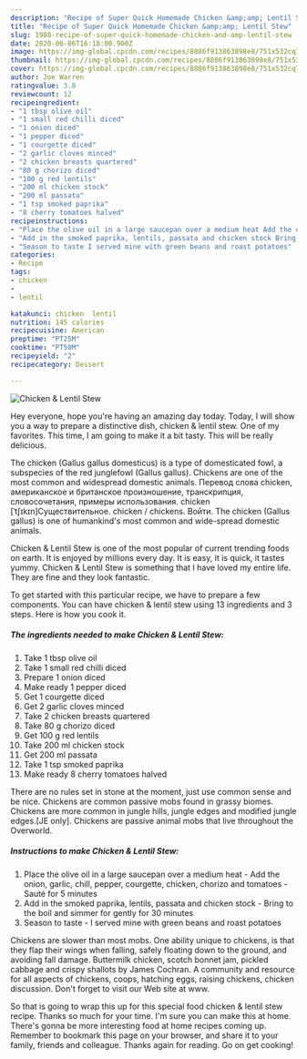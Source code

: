 ```yaml
---
description: "Recipe of Super Quick Homemade Chicken &amp;amp; Lentil Stew"
title: "Recipe of Super Quick Homemade Chicken &amp;amp; Lentil Stew"
slug: 1988-recipe-of-super-quick-homemade-chicken-and-amp-lentil-stew
date: 2020-06-06T16:18:00.900Z
image: https://img-global.cpcdn.com/recipes/8886f913863898e8/751x532cq70/chicken-lentil-stew-recipe-main-photo.jpg
thumbnail: https://img-global.cpcdn.com/recipes/8886f913863898e8/751x532cq70/chicken-lentil-stew-recipe-main-photo.jpg
cover: https://img-global.cpcdn.com/recipes/8886f913863898e8/751x532cq70/chicken-lentil-stew-recipe-main-photo.jpg
author: Joe Warren
ratingvalue: 3.8
reviewcount: 12
recipeingredient:
- "1 tbsp olive oil"
- "1 small red chilli diced"
- "1 onion diced"
- "1 pepper diced"
- "1 courgette diced"
- "2 garlic cloves minced"
- "2 chicken breasts quartered"
- "80 g chorizo diced"
- "100 g red lentils"
- "200 ml chicken stock"
- "200 ml passata"
- "1 tsp smoked paprika"
- "8 cherry tomatoes halved"
recipeinstructions:
- "Place the olive oil in a large saucepan over a medium heat Add the onion, garlic, chill, pepper, courgette, chicken, chorizo and tomatoes Sauté for 5 minutes"
- "Add in the smoked paprika, lentils, passata and chicken stock Bring to the boil and simmer for gently for 30 minutes"
- "Season to taste I served mine with green beans and roast potatoes"
categories:
- Recipe
tags:
- chicken
- 
- lentil

katakunci: chicken  lentil 
nutrition: 145 calories
recipecuisine: American
preptime: "PT25M"
cooktime: "PT50M"
recipeyield: "2"
recipecategory: Dessert

---
```



![Chicken &amp; Lentil Stew](https://img-global.cpcdn.com/recipes/8886f913863898e8/751x532cq70/chicken-lentil-stew-recipe-main-photo.jpg)

Hey everyone, hope you're having an amazing day today. Today, I will show you a way to prepare a distinctive dish, chicken &amp; lentil stew. One of my favorites. This time, I am going to make it a bit tasty. This will be really delicious.

The chicken (Gallus gallus domesticus) is a type of domesticated fowl, a subspecies of the red junglefowl (Gallus gallus). Chickens are one of the most common and widespread domestic animals. Перевод слова chicken, американское и британское произношение, транскрипция, словосочетания, примеры использования. chicken [ˈtʃɪkɪn]Существительное. chicken / chickens. Войти. The chicken (Gallus gallus) is one of humankind&#39;s most common and wide-spread domestic animals.

Chicken &amp; Lentil Stew is one of the most popular of current trending foods on earth. It is enjoyed by millions every day. It is easy, it is quick, it tastes yummy. Chicken &amp; Lentil Stew is something that I have loved my entire life. They are fine and they look fantastic.


To get started with this particular recipe, we have to prepare a few components. You can have chicken &amp; lentil stew using 13 ingredients and 3 steps. Here is how you cook it.

<!--inarticleads1-->

##### The ingredients needed to make Chicken &amp; Lentil Stew:

1. Take 1 tbsp olive oil
1. Take 1 small red chilli diced
1. Prepare 1 onion diced
1. Make ready 1 pepper diced
1. Get 1 courgette diced
1. Get 2 garlic cloves minced
1. Take 2 chicken breasts quartered
1. Take 80 g chorizo diced
1. Get 100 g red lentils
1. Take 200 ml chicken stock
1. Get 200 ml passata
1. Take 1 tsp smoked paprika
1. Make ready 8 cherry tomatoes halved


There are no rules set in stone at the moment, just use common sense and be nice. Chickens are common passive mobs found in grassy biomes. Chickens are more common in jungle hills, jungle edges and modified jungle edges.‌[JE only]. Chickens are passive animal mobs that live throughout the Overworld. 

<!--inarticleads2-->

##### Instructions to make Chicken &amp; Lentil Stew:

1. Place the olive oil in a large saucepan over a medium heat - Add the onion, garlic, chill, pepper, courgette, chicken, chorizo and tomatoes - Sauté for 5 minutes
1. Add in the smoked paprika, lentils, passata and chicken stock - Bring to the boil and simmer for gently for 30 minutes
1. Season to taste - I served mine with green beans and roast potatoes


Chickens are slower than most mobs. One ability unique to chickens, is that they flap their wings when falling, safely floating down to the ground, and avoiding fall damage. Buttermilk chicken, scotch bonnet jam, pickled cabbage and crispy shallots by James Cochran. A community and resource for all aspects of chickens, coops, hatching eggs, raising chickens, chicken discussion. Don&#39;t forget to visit our Web site at www. 

So that is going to wrap this up for this special food chicken &amp; lentil stew recipe. Thanks so much for your time. I'm sure you can make this at home. There's gonna be more interesting food at home recipes coming up. Remember to bookmark this page on your browser, and share it to your family, friends and colleague. Thanks again for reading. Go on get cooking!
